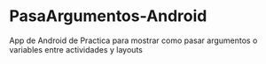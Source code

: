 # PasaArgumentos-Android
App de Android de Practica para mostrar como pasar argumentos o variables entre actividades y layouts
